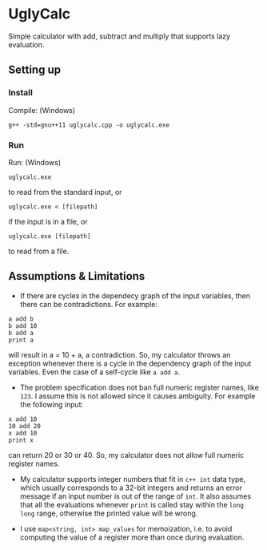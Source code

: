 # UglyCalc
Simple calculator with add, subtract and multiply that supports lazy evaluation.

## Setting up
### Install
Compile: (Windows)
```
g++ -std=gnu++11 uglycalc.cpp -o uglycalc.exe
```


### Run
Run: (Windows)
```
uglycalc.exe
```
to read from the standard input, or
```
uglycalc.exe < [filepath]
```
if the input is in a file, or
```
uglycalc.exe [filepath]
```
to read from a file.

## Assumptions & Limitations
* If there are cycles in the dependecy graph of the input variables, then there can be contradictions. For example:
```
a add b
b add 10
b add a
print a
```
will result in a = 10 + a, a contradiction. So, my calculator throws an exception whenever there is a cycle in the dependency graph of the input variables. Even the case of a self-cycle like `a add a`.

* The problem specification does not ban full numeric register names, like `123`. I assume this is not allowed since it causes ambiguity.
For example the following input:
```
x add 10
10 add 20
x add 10
print x
```
can return 20 or 30 or 40. So, my calculator does not allow full numeric register names.

* My calculator supports integer numbers that fit in `c++ int` data type, which usually corresponds to a 32-bit integers and returns an error message if an input number is out of the range of `int`. It also assumes that all the evaluations whenever `print` is called stay within the `long long` range, otherwise the printed value will be wrong.

* I use `map<string, int> map_values` for memoization, i.e. to avoid computing the value of a register more than once during evaluation. 